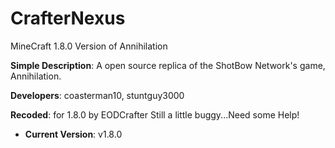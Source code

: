 CrafterNexus
============

MineCraft 1.8.0 Version of Annihilation

 **Simple Description**: A open source replica of the ShotBow Network's game, Annihilation. 

 **Developers**: coasterman10, stuntguy3000
 
 **Recoded**: for 1.8.0 by EODCrafter Still a little buggy...Need some Help!

* **Current Version**: v1.8.0
